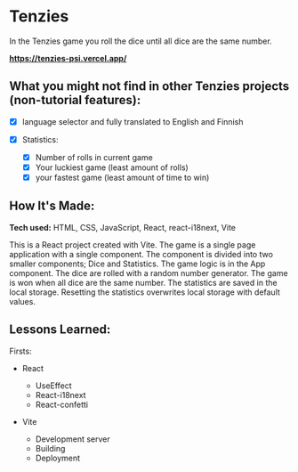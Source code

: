 # Tenzies

In the Tenzies game you roll the dice until all dice are the same number.

**https://tenzies-psi.vercel.app/**

## What you might not find in other Tenzies projects (non-tutorial features):

- [x] language selector and fully translated to English and Finnish

- [x] Statistics:
  - [x] Number of rolls in current game
  - [x] Your luckiest game (least amount of rolls)
  - [x] your fastest game (least amount of time to win)

## How It's Made:

**Tech used:** HTML, CSS, JavaScript, React, react-i18next, Vite

This is a React project created with Vite. The game is a single page application with a single component. The component is divided into two smaller components; Dice and Statistics. The game logic is in the App component. The dice are rolled with a random number generator. The game is won when all dice are the same number. The statistics are saved in the local storage. Resetting the statistics overwrites local storage with default values.

## Lessons Learned:

Firsts:

- React

  - UseEffect
  - React-i18next
  - React-confetti

- Vite
  - Development server
  - Building
  - Deployment
